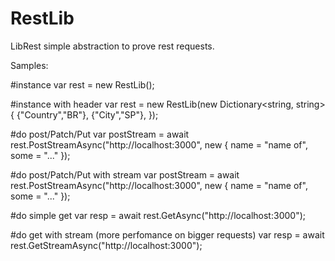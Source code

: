 # RestLib
LibRest simple abstraction to prove rest requests. 

Samples:

#instance
var rest = new RestLib();

#instance with header
var rest = new RestLib(new Dictionary<string, string>
            {
                {"Country","BR"},
                {"City","SP"},
            });

#do post/Patch/Put 
var postStream = await rest.PostStreamAsync("http://localhost:3000", new
{
  name = "name of",
  some = "..."
});
            
#do post/Patch/Put with stream
var postStream = await rest.PostStreamAsync("http://localhost:3000", new
{
  name = "name of",
  some = "..."
});

#do simple get
var resp = await rest.GetAsync<SomeType>("http://localhost:3000");
  
#do get with stream (more perfomance on bigger requests)
var resp = await rest.GetStreamAsync<SomeType>("http://localhost:3000");
